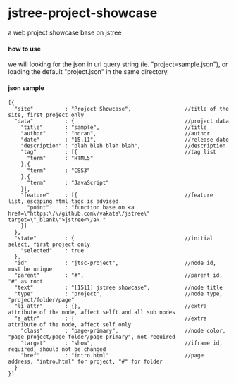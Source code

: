 # jstree-project-showcase
a web project showcase base on jstree

#### how to use
we will looking for the json in url query string (ie. "project=sample.json"), or loading the default "project.json" in the same directory.

#### json sample

	[{
	  "site"          : "Project Showcase",                 //title of the site, first project only
	  "data"          : {                                   //project data
	    "title"       : "sample",	                        //title
	    "author"      : "horan",                            //author
	    "date"        : "15.11",                            //release date
	    "description" : "blah blah blah blah",              //description
	    "tag"         : [{                                  //tag list
	      "term"      : "HTML5"
		},{
	      "term"      : "CSS3"
		},{
	      "term"      : "JavaScript"
	    }],
	    "feature"     : [{                                  //feature list, escaping html tags is advised
	      "point"     : "function base on <a href=\"https:\/\/github.com\/vakata\/jstree\" target=\"_blank\">jstree<\/a>."
	    }]
	  },
	  "state"         : {                                   //initial select, first project only
	    "selected"    : true
	  },
	  "id"            : "jtsc-project",                     //node id, must be unique
	  "parent"        : "#",                                //parent id, "#" as root
	  "text"          : "[1511] jstree showcase",           //node title
	  "type"          : "project",                          //node type, "project/folder/page"
	  "li_attr"       : {},                                 //extra attribute of the node, affect selft and all sub nodes
	  "a_attr"        : {                                   //extra attribute of the node, affect self only
	    "class"       : "page-primary",                     //node color, "page-project/page-folder/page-primary", not required
	    "target"      : "show",                             //iframe id, required, should not be changed
	    "href"        : "intro.html"                        //page address, "intro.html" for project, "#" for folder
	  }
	}]
